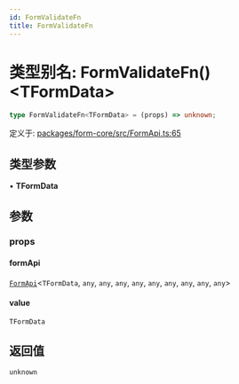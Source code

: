```yaml
---
id: FormValidateFn
title: FormValidateFn
---
```


<!-- 请勿编辑：此页面是从类型注释自动生成的 -->

# 类型别名: FormValidateFn()\<TFormData\>

```ts
type FormValidateFn<TFormData> = (props) => unknown;
```

定义于: [packages/form-core/src/FormApi.ts:65](https://github.com/TanStack/form/blob/main/packages/form-core/src/FormApi.ts#L65)

## 类型参数

• **TFormData**

## 参数

### props

#### formApi

[`FormApi`](../classes/formapi.md)\<`TFormData`, `any`, `any`, `any`, `any`, `any`, `any`, `any`, `any`, `any`\>

#### value

`TFormData`

## 返回值

`unknown`
